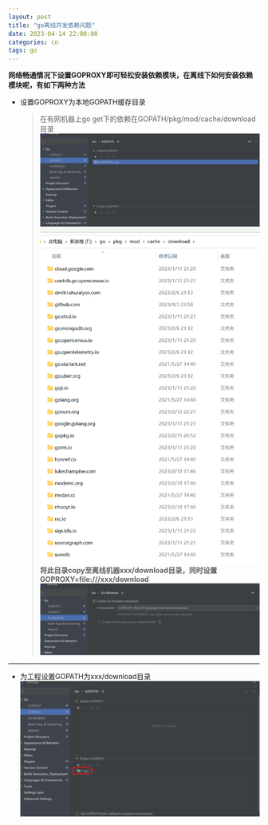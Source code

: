 ```yaml
---
layout: post
title: "go离线开发依赖问题"
date: 2023-04-14 22:00:00
categories: cn
tags: go
---
```


**网络畅通情况下设置GOPROXY即可轻松安装依赖模块，在离线下如何安装依赖模块呢，有如下两种方法**

* 设置GOPROXY为本地GOPATH缓存目录    
  > 在有网机器上go get下的依赖在GOPATH/pkg/mod/cache/download目录   
  ![](https://github.com/homeless2010/homeless2010.github.io/blob/master/img/go/2023-04-15-go%E7%A6%BB%E7%BA%BF%E5%BC%80%E5%8F%91%E4%BE%9D%E8%B5%96%E9%97%AE%E9%A2%98/gopath.png?raw=true)
  ![](https://raw.githubusercontent.com/homeless2010/homeless2010.github.io/master/img/go/2023-04-15-go%E7%A6%BB%E7%BA%BF%E5%BC%80%E5%8F%91%E4%BE%9D%E8%B5%96%E9%97%AE%E9%A2%98/download.png)    
  **将此目录copy至离线机器xxx/download目录，同时设置GOPROXY=file:///xxx/download**    
  ![](https://github.com/homeless2010/homeless2010.github.io/blob/master/img/go/2023-04-15-go%E7%A6%BB%E7%BA%BF%E5%BC%80%E5%8F%91%E4%BE%9D%E8%B5%96%E9%97%AE%E9%A2%98/goproxy.png?raw=true)
  
----------------------------------------------------------
* 为工程设置GOPATH为xxx/download目录    
  ![](https://github.com/homeless2010/homeless2010.github.io/blob/master/img/go/2023-04-15-go%E7%A6%BB%E7%BA%BF%E5%BC%80%E5%8F%91%E4%BE%9D%E8%B5%96%E9%97%AE%E9%A2%98/project_gopath.png?raw=true)    